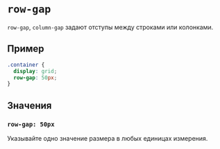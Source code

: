 # `row-gap`

`row-gap`, `column-gap` задают отступы между строками или колонками.

## Пример

```css
.container {
  display: grid;
  row-gap: 50px;
}
```

## Значения

### `row-gap: 50px`

Указывайте одно значение размера в любых единицах измерения.
